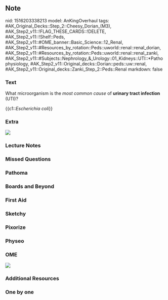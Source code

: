 ## Note
nid: 1516203338213
model: AnKingOverhaul
tags: #AK_Original_Decks::Step_2::Cheesy_Dorian_(M3), #AK_Step2_v11::!FLAG_THESE_CARDS::!DELETE, #AK_Step2_v11::!Shelf::Peds, #AK_Step2_v11::#OME_banner::Basic_Science::12_Renal, #AK_Step2_v11::#Resources_by_rotation::Peds::uworld::renal::renal_dorian, #AK_Step2_v11::#Resources_by_rotation::Peds::uworld::renal::renal_zanki, #AK_Step2_v11::#Subjects::Nephrology_&_Urology::01_Kidneys::UTI::*Pathophysiology, #AK_Step2_v11::Original_decks::Dorian::peds::uw::renal, #AK_Step2_v11::Original_decks::Zanki_Step_2::Peds::Renal
markdown: false

### Text
What microorganism is the <i>most common cause</i> of <b>urinary
tract infection</b> (UTI)?
<div>
  {{c1::<i>Escherichia coli</i>}}
</div>

### Extra
<img src="UTI...png">

### Lecture Notes


### Missed Questions


### Pathoma


### Boards and Beyond


### First Aid


### Sketchy


### Pixorize


### Physeo


### OME
<div class="ome-widget">
  <a href="https://onlinemeded.org/spa/renal?ref=anki"><img src=
  "_OME_AnkiFlashcards_Topic_1.png"></a>
</div>

### Additional Resources


### One by one


